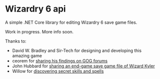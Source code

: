 # Wizardry 6 api

A simple .NET Core library for editing Wizardry 6 save game files.

Work in progress. More info soon.

Thanks to:
* David W. Bradley and Sir-Tech for designing and developing this amazing game
* ceorem for [sharing his findings on GOG forums](https://www.gog.com/forum/wizardry_series/cosmic_forge_editor_how_to_edit_character_stats_in_wiz6_wiz7_savegame_files/post2)
* John Hubbard for [sharing an end-game save game file of Wizard Kyler](https://www.tk421.net/wizardry/files.shtml)
* Willow for [discovering secret skills and spells](http://www.softwarespecialties.com/dcforum/DCForumID5/86.html)